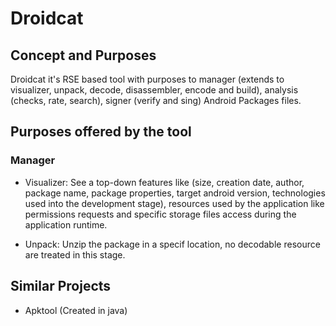 # Droidcat

## Concept and Purposes

Droidcat it's RSE based tool with purposes to manager (extends to visualizer, unpack, decode, disassembler, encode and build), analysis (checks, rate, search), signer (verify and sing) Android Packages files.

## Purposes offered by the tool

### Manager

- Visualizer: See a top-down features like (size, creation date, author, package name, package properties, target android version, technologies used into the development stage), resources used by the application like permissions requests and specific storage files access during the application runtime.

- Unpack: Unzip the package in a specif location, no decodable resource are treated in this stage.

## Similar Projects

- Apktool (Created in java)
